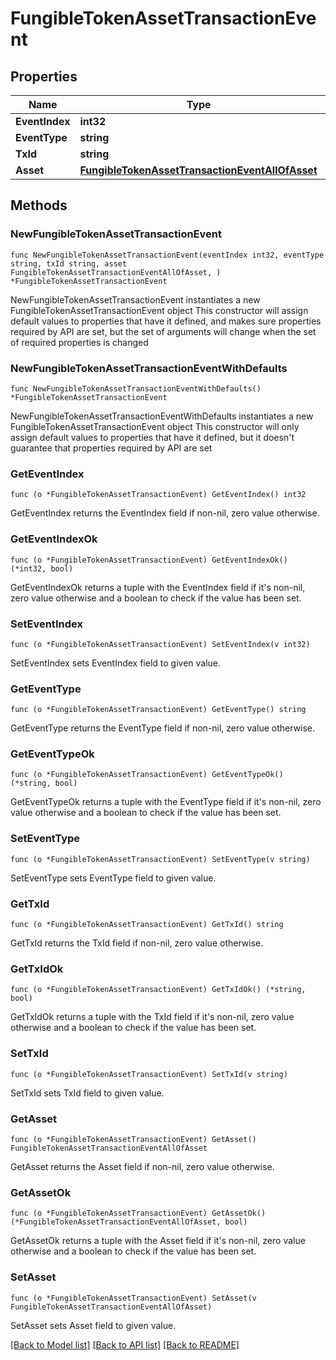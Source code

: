 # FungibleTokenAssetTransactionEvent

## Properties

Name | Type | Description | Notes
------------ | ------------- | ------------- | -------------
**EventIndex** | **int32** |  | 
**EventType** | **string** |  | 
**TxId** | **string** |  | 
**Asset** | [**FungibleTokenAssetTransactionEventAllOfAsset**](FungibleTokenAssetTransactionEventAllOfAsset.md) |  | 

## Methods

### NewFungibleTokenAssetTransactionEvent

`func NewFungibleTokenAssetTransactionEvent(eventIndex int32, eventType string, txId string, asset FungibleTokenAssetTransactionEventAllOfAsset, ) *FungibleTokenAssetTransactionEvent`

NewFungibleTokenAssetTransactionEvent instantiates a new FungibleTokenAssetTransactionEvent object
This constructor will assign default values to properties that have it defined,
and makes sure properties required by API are set, but the set of arguments
will change when the set of required properties is changed

### NewFungibleTokenAssetTransactionEventWithDefaults

`func NewFungibleTokenAssetTransactionEventWithDefaults() *FungibleTokenAssetTransactionEvent`

NewFungibleTokenAssetTransactionEventWithDefaults instantiates a new FungibleTokenAssetTransactionEvent object
This constructor will only assign default values to properties that have it defined,
but it doesn't guarantee that properties required by API are set

### GetEventIndex

`func (o *FungibleTokenAssetTransactionEvent) GetEventIndex() int32`

GetEventIndex returns the EventIndex field if non-nil, zero value otherwise.

### GetEventIndexOk

`func (o *FungibleTokenAssetTransactionEvent) GetEventIndexOk() (*int32, bool)`

GetEventIndexOk returns a tuple with the EventIndex field if it's non-nil, zero value otherwise
and a boolean to check if the value has been set.

### SetEventIndex

`func (o *FungibleTokenAssetTransactionEvent) SetEventIndex(v int32)`

SetEventIndex sets EventIndex field to given value.


### GetEventType

`func (o *FungibleTokenAssetTransactionEvent) GetEventType() string`

GetEventType returns the EventType field if non-nil, zero value otherwise.

### GetEventTypeOk

`func (o *FungibleTokenAssetTransactionEvent) GetEventTypeOk() (*string, bool)`

GetEventTypeOk returns a tuple with the EventType field if it's non-nil, zero value otherwise
and a boolean to check if the value has been set.

### SetEventType

`func (o *FungibleTokenAssetTransactionEvent) SetEventType(v string)`

SetEventType sets EventType field to given value.


### GetTxId

`func (o *FungibleTokenAssetTransactionEvent) GetTxId() string`

GetTxId returns the TxId field if non-nil, zero value otherwise.

### GetTxIdOk

`func (o *FungibleTokenAssetTransactionEvent) GetTxIdOk() (*string, bool)`

GetTxIdOk returns a tuple with the TxId field if it's non-nil, zero value otherwise
and a boolean to check if the value has been set.

### SetTxId

`func (o *FungibleTokenAssetTransactionEvent) SetTxId(v string)`

SetTxId sets TxId field to given value.


### GetAsset

`func (o *FungibleTokenAssetTransactionEvent) GetAsset() FungibleTokenAssetTransactionEventAllOfAsset`

GetAsset returns the Asset field if non-nil, zero value otherwise.

### GetAssetOk

`func (o *FungibleTokenAssetTransactionEvent) GetAssetOk() (*FungibleTokenAssetTransactionEventAllOfAsset, bool)`

GetAssetOk returns a tuple with the Asset field if it's non-nil, zero value otherwise
and a boolean to check if the value has been set.

### SetAsset

`func (o *FungibleTokenAssetTransactionEvent) SetAsset(v FungibleTokenAssetTransactionEventAllOfAsset)`

SetAsset sets Asset field to given value.



[[Back to Model list]](../README.md#documentation-for-models) [[Back to API list]](../README.md#documentation-for-api-endpoints) [[Back to README]](../README.md)


